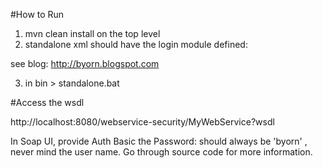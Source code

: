 #How to Run

1) mvn clean install on the top level
2) standalone xml should have the login module defined:

see blog: http://byorn.blogspot.com
                  
                      
3) in bin > standalone.bat

#Access the wsdl

http://localhost:8080/webservice-security/MyWebService?wsdl



In Soap UI, provide Auth Basic
the Password: should always be 'byorn' , never mind the user name.
Go through source code for more information.
